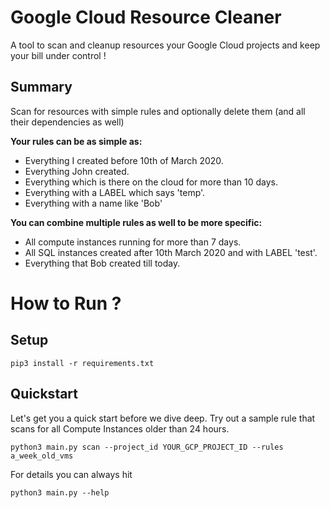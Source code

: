 # Google Cloud Resource Cleaner  
A tool to scan and cleanup resources your Google Cloud projects and keep your bill under control !

## Summary
Scan for resources with simple rules and optionally delete them (and all their dependencies as well)

**Your rules can be as simple as:**

 - Everything I created before 10th of March 2020.
 - Everything John created.
 - Everything which is there on the cloud for more than 10 days.
 - Everything with a LABEL which says 'temp'.
 - Everything with a name like 'Bob'

**You can combine multiple rules as well to be more specific:**

 - All compute instances running for more than 7 days.
 - All SQL instances created after 10th March 2020 and with LABEL 'test'.
 - Everything that Bob created till today.

# How to Run ?
## Setup

    pip3 install -r requirements.txt

## Quickstart
Let's get you a quick start before we dive deep. Try out a sample rule that scans for all Compute Instances older than 24 hours.

    python3 main.py scan --project_id YOUR_GCP_PROJECT_ID --rules a_week_old_vms

For details you can always hit

    python3 main.py --help